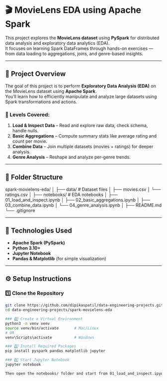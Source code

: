 # 🎬 MovieLens EDA using Apache Spark

This project explores the **MovieLens dataset** using **PySpark** for distributed data analysis and exploratory data analytics (EDA).  
It focuses on learning Spark DataFrames through hands-on exercises — from data loading to aggregations, joins, and genre-based insights.

---

## 🚀 Project Overview

The goal of this project is to perform **Exploratory Data Analysis (EDA)** on the MovieLens dataset using **Apache Spark**.  
You’ll learn how to efficiently manipulate and analyze large datasets using Spark transformations and actions.

### 🔹 Levels Covered:
1. **Load & Inspect Data** – Read and explore raw data, check schema, handle nulls.  
2. **Basic Aggregations** – Compute summary stats like average rating and count per movie.  
3. **Combine Data** – Join multiple datasets (movies + ratings) for deeper analysis.  
4. **Genre Analysis** – Reshape and analyze per-genre trends.

---

## 📂 Folder Structure

spark-movielens-eda/
│
├── data/ # Dataset files
│ ├── movies.csv
│ └── ratings.csv
│
├── notebooks/ # EDA notebooks
│ ├── 01_load_and_inspect.ipynb
│ ├── 02_basic_aggregations.ipynb
│ ├── 03_combine_data.ipynb
│ └── 04_genre_analysis.ipynb
│
├── README.md
└── .gitignore


---

## 🧰 Technologies Used

- **Apache Spark (PySpark)**
- **Python 3.10+**
- **Jupyter Notebook**
- **Pandas & Matplotlib** (for simple visualization)

---

## ⚙️ Setup Instructions

### 1️⃣ Clone the Repository
```bash
git clone https://github.com/dipikaspatil/data-engineering-projects.git
cd data-engineering-projects/spark-movielens-eda

### 2️⃣ Create a Virtual Environment
python3 -m venv venv
source venv/bin/activate       # Mac/Linux
# OR
venv\Scripts\activate          # Windows

### 3️⃣ Install Required Packages
pip install pyspark pandas matplotlib jupyter

### 4️⃣ Start Jupyter Notebook
jupyter notebook

Then open the notebooks/ folder and start from 01_load_and_inspect.ipynb.
